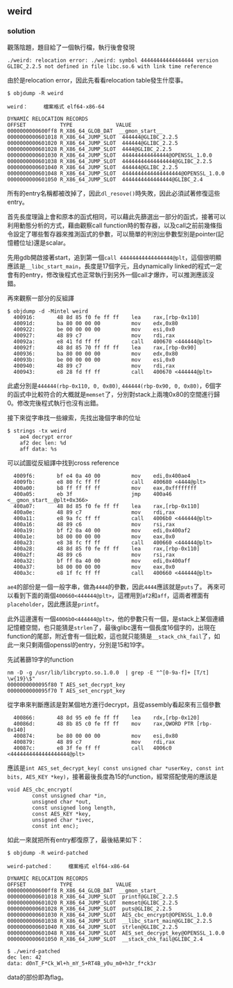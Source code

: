 ## weird
### solution
觀落陰題，題目給了一個執行檔，執行後會發現
```
./weird: relocation error: ./weird: symbol 44444444444444444 version GLIBC_2.2.5 not defined in file libc.so.6 with link time reference
```
由於是relocation error，因此先看看relocation table發生什麼事。
```
$ objdump -R weird

weird：     檔案格式 elf64-x86-64

DYNAMIC RELOCATION RECORDS
OFFSET           TYPE              VALUE
0000000000600ff8 R_X86_64_GLOB_DAT  __gmon_start__
0000000000601018 R_X86_64_JUMP_SLOT  444444@GLIBC_2.2.5
0000000000601020 R_X86_64_JUMP_SLOT  444444@GLIBC_2.2.5
0000000000601028 R_X86_64_JUMP_SLOT  4444@GLIBC_2.2.5
0000000000601030 R_X86_64_JUMP_SLOT  444444444444444@OPENSSL_1.0.0
0000000000601038 R_X86_64_JUMP_SLOT  44444444444444444@GLIBC_2.2.5
0000000000601040 R_X86_64_JUMP_SLOT  444444@GLIBC_2.2.5
0000000000601048 R_X86_64_JUMP_SLOT  4444444444444444444@OPENSSL_1.0.0
0000000000601050 R_X86_64_JUMP_SLOT  4444444444444444@GLIBC_2.4
```
所有的entry名稱都被改掉了，因此`dl_resove()`時失敗，因此必須試著修復這些entry。

首先長度理論上會和原本的函式相同，可以藉此先篩選出一部分的函式，接著可以利用動態分析的方式，藉由觀察call function時的暫存器，以及call之前前幾條指令設定了哪些暫存器來推測函式的參數，可以簡單的判別出參數型別是pointer(記憶體位址)還是scalar。

先用gdb開啟接著start，追到第一個`call 44444444444444444@plt`，這個很明顯應該是`__libc_start_main`，長度是17個字元，且dynamically linked的程式一定會有的entry，修改後程式也正常執行到另外一個call才爆炸，可以推測應該沒錯。

再來觀察一部分的反組譯
```
$ objdump -d -Mintel weird
  400916:       48 8d 85 f0 fe ff ff    lea    rax,[rbp-0x110]
  40091d:       ba 80 00 00 00          mov    edx,0x80
  400922:       be 00 00 00 00          mov    esi,0x0
  400927:       48 89 c7                mov    rdi,rax
  40092a:       e8 41 fd ff ff          call   400670 <444444@plt>
  40092f:       48 8d 85 70 ff ff ff    lea    rax,[rbp-0x90]
  400936:       ba 80 00 00 00          mov    edx,0x80
  40093b:       be 00 00 00 00          mov    esi,0x0
  400940:       48 89 c7                mov    rdi,rax
  400943:       e8 28 fd ff ff          call   400670 <444444@plt>
```
此處分別是`444444(rbp-0x110, 0, 0x80)`, `444444(rbp-0x90, 0, 0x80)`，6個字的函式中比較符合的大概就是`memset`了，分別對stack上兩塊0x80的空間進行歸0。修改完後程式執行也沒有出錯。

接下來從字串找一些線索，先找出幾個字串的位址
```
$ strings -tx weird
    ae4 decrypt error
    af2 dec len: %d
    aff data: %s
```
可以試圖從反組譯中找到cross reference
```
  4009f6:       bf e4 0a 40 00          mov    edi,0x400ae4
  4009fb:       e8 80 fc ff ff          call   400680 <4444@plt>
  400a00:       b8 ff ff ff ff          mov    eax,0xffffffff
  400a05:       eb 3f                   jmp    400a46 <__gmon_start__@plt+0x366>
  400a07:       48 8d 85 f0 fe ff ff    lea    rax,[rbp-0x110]
  400a0e:       48 89 c7                mov    rdi,rax
  400a11:       e8 9a fc ff ff          call   4006b0 <444444@plt>
  400a16:       48 89 c6                mov    rsi,rax
  400a19:       bf f2 0a 40 00          mov    edi,0x400af2
  400a1e:       b8 00 00 00 00          mov    eax,0x0
  400a23:       e8 38 fc ff ff          call   400660 <444444@plt>
  400a28:       48 8d 85 f0 fe ff ff    lea    rax,[rbp-0x110]
  400a2f:       48 89 c6                mov    rsi,rax
  400a32:       bf ff 0a 40 00          mov    edi,0x400aff
  400a37:       b8 00 00 00 00          mov    eax,0x0
  400a3c:       e8 1f fc ff ff          call   400660 <444444@plt>
```
`ae4`的部份是一個一般字串，做為`4444`的參數，因此`4444`應該就是`puts`了。
再來可以看到下面的兩個`400660<444444@plt>`，這裡用到`af2`和`aff`，這兩者裡面有`placeholder`，因此應該是`printf`。

此外這邊還有一個`4006b0<444444@plt>`，他的參數只有一個，是stack上某個連續記憶體空間，也只能猜是`strlen`了，最後glibc還有一個長度16個字的，出現在function的尾部，附近會有一個比較，這也就只能猜是`__stack_chk_fail`了，如此一來只剩兩個openssl的entry，分別是15和19字。

先試著篩19字的function
```
nm -D -g /usr/lib/libcrypto.so.1.0.0  | grep -E "^[0-9a-f]+ [T/t] \w{19}\$"
0000000000095f80 T AES_set_decrypt_key
0000000000095f70 T AES_set_encrypt_key
```
從字串來判斷應該是對某個地方進行decrypt，且從assembly看起來有三個參數
```
  400866:       48 8d 95 e0 fe ff ff    lea    rdx,[rbp-0x120]
  40086d:       48 8b 85 c0 fe ff ff    mov    rax,QWORD PTR [rbp-0x140]
  400874:       be 80 00 00 00          mov    esi,0x80
  400879:       48 89 c7                mov    rdi,rax
  40087c:       e8 3f fe ff ff          call   4006c0 <4444444444444444444@plt>
```
應該是`int AES_set_decrypt_key( const unsigned char *userKey, const int bits, AES_KEY *key)`，接著最後長度為15的function，經常搭配使用的應該是
```
void AES_cbc_encrypt(
        const unsigned char *in,
        unsigned char *out,
        const unsigned long length,
        const AES_KEY *key,
        unsigned char *ivec,
        const int enc);
```

如此一來就把所有entry都復原了，最後結果如下：
```
$ objdump -R weird-patched

weird-patched：     檔案格式 elf64-x86-64

DYNAMIC RELOCATION RECORDS
OFFSET           TYPE              VALUE
0000000000600ff8 R_X86_64_GLOB_DAT  __gmon_start__
0000000000601018 R_X86_64_JUMP_SLOT  printf@GLIBC_2.2.5
0000000000601020 R_X86_64_JUMP_SLOT  memset@GLIBC_2.2.5
0000000000601028 R_X86_64_JUMP_SLOT  puts@GLIBC_2.2.5
0000000000601030 R_X86_64_JUMP_SLOT  AES_cbc_encrypt@OPENSSL_1.0.0
0000000000601038 R_X86_64_JUMP_SLOT  __libc_start_main@GLIBC_2.2.5
0000000000601040 R_X86_64_JUMP_SLOT  strlen@GLIBC_2.2.5
0000000000601048 R_X86_64_JUMP_SLOT  AES_set_decrypt_key@OPENSSL_1.0.0
0000000000601050 R_X86_64_JUMP_SLOT  __stack_chk_fail@GLIBC_2.4

$ ./weird-patched
dec len: 42
data: d0nT_F*Ck_Wl+h_mY_5+RT4B_y0u_m0+h3r_f*ck3r
```

data的部份即為flag。
